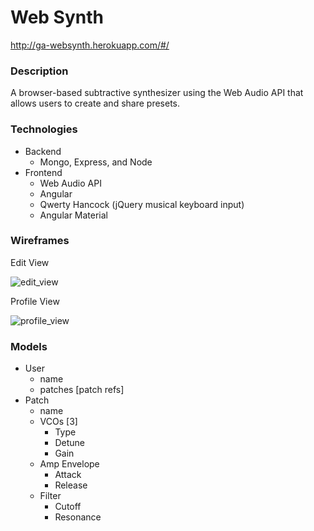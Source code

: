# Web Synth

http://ga-websynth.herokuapp.com/#/

### Description

A browser-based subtractive synthesizer using the Web Audio API that allows users to create and share presets.

### Technologies

- Backend
  - Mongo, Express, and Node
- Frontend
  - Web Audio API
  - Angular
  - Qwerty Hancock (jQuery musical keyboard input)
  - Angular Material

### Wireframes

Edit View 

 ![edit_view](/Users/Jonah/wdi/project4/wireframes/edit_view.png)

 Profile View

![profile_view](/Users/Jonah/wdi/project4/wireframes/profile_view.png)

### Models

- User
  - name
  - patches [patch refs]
- Patch
  - name
  - VCOs [3]
    - Type
    - Detune
    - Gain
  - Amp Envelope
    - Attack
    - Release
  - Filter
    - Cutoff
    - Resonance 

